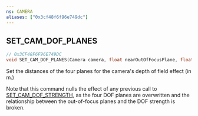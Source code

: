 ```yaml
---
ns: CAMERA
aliases: ["0x3cf48f6f96e749dc"]
---
```

## SET_CAM_DOF_PLANES

```c
// 0x3CF48F6F96E749DC
void SET_CAM_DOF_PLANES(Camera camera, float nearOutOfFocusPlane, float nearInFocusPlane, float farInFocusPlane, float farOutOfFocusPlane);
```

Set the distances of the four planes for the camera's depth of field effect (in m.)

Note that this command nulls the effect of any previous call to [SET_CAM_DOF_STRENGTH](#_0x5EE29B4D7D5DF897), as the four DOF planes are overwritten and the relationship between the out-of-focus planes and the DOF strength is broken.

